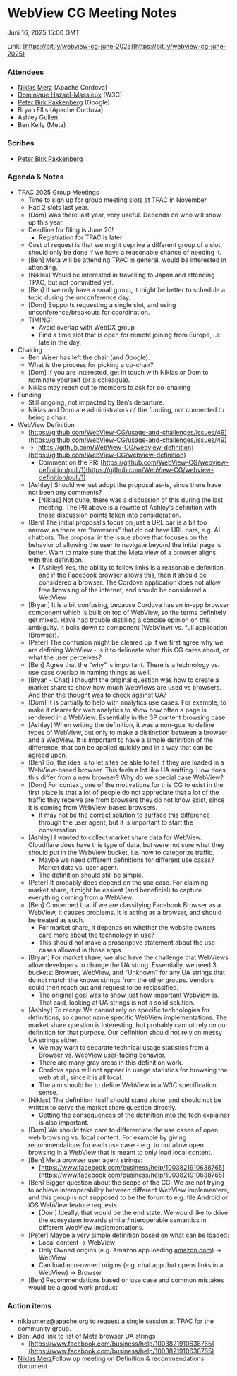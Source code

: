 # WebView CG Meeting Notes

Juni 16, 2025 15:00 GMT

Link: [https://bit.ly/webview-cg-june-2025](https://bit.ly/webview-cg-june-2025)

### Attendees

* [Niklas Merz](mailto:niklasmerz@apache.org) (Apache Cordova)
* [Dominique Hazael-Massieux](mailto:dom@w3.org) (W3C)
* [Peter Birk Pakkenberg](mailto:pbirk@google.com) (Google)
* Bryan Ellis (Apache Cordova)
* Ashley Gullen
* Ben Kelly (Meta)

### Scribes

* [Peter Birk Pakkenberg](mailto:pbirk@google.com)

### Agenda & Notes

* TPAC 2025 Group Meetings
  * Time to sign up for group meeting slots at TPAC in November
  * Had 2 slots last year.
  * [Dom] Was there last year, very useful. Depends on who will show up this year.
  * Deadline for filing is June 20!
    * Registration for TPAC is later
  * Cost of request is that we might deprive a different group of a slot, should only be done if we have a reasonable chance of needing it.
  * [Ben] Meta will be attending TPAC in general, would be interested in attending.
  * [Niklas] Would be interested in travelling to Japan and attending TPAC, but not committed yet.
  * [Ben] If we only have a small group, it might be better to schedule a topic during the unconference day.
  * [Dom] Supports requesting a single slot, and using unconference/breakouts for coordination.
  * TIMING:
    * Avoid overlap with WebDX group
    * Find a time slot that is open for remote joining from Europe, i.e. late in the day.
* Chairing
  * Ben Wiser has left the chair (and Google).
  * What is the process for picking a co-chair?
  * [Dom] If you are interested, get in touch with Niklas or Dom to nominate yourself (or a colleague).
  * Niklas may reach out to members to ask for co-chairing
* Funding
  * Still ongoing, not impacted by Ben’s departure.
  * Niklas and Dom are administrators of the funding, not connected to being a chair.
* WebView Definition
  * [https://github.com/WebView-CG/usage-and-challenges/issues/49](https://github.com/WebView-CG/usage-and-challenges/issues/49)
  * -> [https://github.com/WebView-CG/webview-definition](https://github.com/WebView-CG/webview-definition)
    * Comment on the PR: [https://github.com/WebView-CG/webview-definition/pull/1](https://github.com/WebView-CG/webview-definition/pull/1)
  * [Ashley] Should we just adopt the proposal as-is, since there have not been any comments?
    * [Niklas] Not quite, there was a discussion of this during the last meeting. The PR above is a rewrite of Ashley’s definition with those discussion points taken into consideration.
  * [Ben] The initial proposal’s focus on just a URL bar is a bit too narrow, as there are “browsers” that do not have URL bars, e.g. AI chatbots. The proposal in the issue above that focuses on the behavior of allowing the user to navigate beyond the initial page is better. Want to make sure that the Meta view of a browser aligns with this definition.
    * [Ashley] Yes, the ability to follow links is a reasonable definition, and if the Facebook browser allows this, then it should be considered a browser. The Cordova application does not allow free browsing of the internet, and should be considered a WebView
  * [Bryan] It is a bit confusing, because Cordova has an in-app browser component which is built on top of WebView, so the terms definitely get mixed. Have had trouble distilling a concise opinion on this ambiguity. It boils down to component (WebView) vs. full application (Browser).
  * [Peter] The confusion might be cleared up if we first agree why we are defining WebView - is it to delineate what this CG cares about, or what the user perceives?
  * [Ben] Agree that the “why” is important. There is a technology vs. use case overlap in naming things as well.
  * [Bryan - Chat] I thought the original question was how to create a market share to show how much WebViews are used vs browsers. And then the thought was to check against UA?
  * [Dom] It is partially to help with analytics use cases. For example, to make it clearer for web analytics to show how often a page is rendered in a WebView. Essentially in the 3P content browsing case.
  * [Ashley] When writing the definition, it was a non-goal to define types of WebView, but only to make a distinction between a browser and a WebView. It is important to have a simple definition of the difference, that can be applied quickly and in a way that can be agreed upon.
  * [Ben] So, the idea is to let sites be able to tell if they are loaded in a WebView-based browser. This feels a lot like UA sniffing. How does this differ from a new browser? Why do we special case WebView?
  * [Dom] For context, one of the motivations for this CG to exist in the first place is that a lot of people do not appreciate that a lot of the traffic they receive are from browsers they do not know exist, since it is coming from WebView-based browsers.
    * It may not be the correct solution to surface this difference through the user agent, but it is important to start the conversation
  * [Ashley] I wanted to collect market share data for WebView. Cloudflare does have this type of data, but were not sure what they should put in the WebView bucket, i.e. how to categorize traffic.
    * Maybe we need different definitions for different use cases? Market data vs. user agent.
    * The definition should still be simple.
  * [Peter] It probably does depend on the use case. For claiming market share, it might be easiest (and beneficial) to capture everything coming from a WebView.
  * [Ben] Concerned that if we are classifying Facebook Browser as a WebView, it causes problems. It is acting as a browser, and should be treated as such.
    * For market share, it depends on whether the website owners care more about the technology in use?
    * This should not make a proscriptive statement about the use cases allowed in those apps.
  * [Bryan] For market share, we also have the challenge that WebViews allow developers to change the UA string. Essentially, we need 3 buckets: Browser, WebView, and “Unknown” for any UA strings that do not match the known strings from the other groups. Vendors could then reach out and request to be reclassified.
    * The original goal was to show just how important WebView is. That said, looking at UA strings is not a solid solution.
  * [Ashley] To recap: We cannot rely on specific technologies for definitions, so cannot name specific WebView implementations. The market share question is interesting, but probably cannot rely on our definition for that purpose. Our definition should not rely on messy UA strings either.
    * We may want to separate technical usage statistics from a Browser vs. WebView user-facing behavior.
    * There are many gray areas in this definition work.
    * Cordova apps will not appear in usage statistics for browsing the web at all, since it is all local.
    * The aim should be to define WebView in a W3C specification sense.
  * [Niklas] The definition itself should stand alone, and should not be written to serve the market share question directly.
    * Getting the consequences of the definition into the tech explainer is also important.
  * [Dom] We should take care to differentiate the use cases of open web browsing vs. local content. For example by giving recommendations for each use case - e.g. to not allow open browsing in a WebView that is meant to only load local content.
  * [Ben] Meta browser user agent strings:
    * [https://www.facebook.com/business/help/1003821910638765](https://www.facebook.com/business/help/1003821910638765)
  * [Ben] Bigger question about the scope of the CG: We are not trying to achieve interoperability between different WebView implementers, and this group is not supposed to be the forum to e.g. file Android or iOS WebView feature requests.
    * [Dom] Ideally, that would be the end state. We would like to drive the ecosystem towards similar/interoperable semantics in different WebView implementations.
  * [Peter] Maybe a very simple definition based on what can be loaded:
    * Local content -> WebView
    * Only Owned origins (e.g. Amazon app loading [amazon.com](http://amazon.com)) -> WebView
    * Can load non-owned origins (e.g. chat app that opens links in a WebView) -> Browser
  * [Ben] Recommendations based on use case and common mistakes would be a good work product

### Action items

* [niklasmerz@apache.org](mailto:niklasmerz@apache.org) to request a single session at TPAC for the community group.
* Ben: Add link to list of Meta browser UA strings
  * [https://www.facebook.com/business/help/1003821910638765](https://www.facebook.com/business/help/1003821910638765)
* [Niklas Merz](mailto:niklasmerz@apache.org)Follow up meeting on Definition & recommendations document
